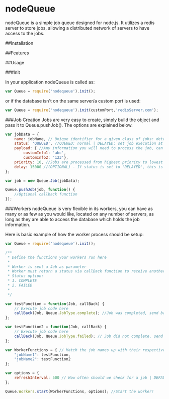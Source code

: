nodeQueue
==========

nodeQueue is a simple job queue designed for node.js. It utilizes a redis server to store jobs, allowing a distributed network of servers to have access to the jobs.

##Installation

##Features

##Usage

###Init

In your application nodeQueue is called as:

``` js
var Queue = require('nodequeue').init();
```
or if the database isn't on the same server/a custom port is used:

``` js
var Queue = require('nodequeue').init(customPort,'redisServer.com');
```
###Job Creation
Jobs are very easy to create, simply build the object and pass it to Queue.pushJob(). The options are explained below.

``` js
var jobData = {
	name: jobName, // Unique identifier for a given class of jobs: determines which function will be used by worker
	status: 'QUEUED', //QUEUED: normal | DELAYED: set job execution at some time in the future
	payload: { //Any information you will need to process the job, can be any type of data, string or object
		customInfo1: 'abc',
		customInfo2: '123'},
	priority: 10, //Jobs are processed from highest priority to lowest regardless of when they are added
	delay: 15000 //(OPTIONAL) - If status is set to 'DELAYED', this is the number of milliseconds the job will be delayed by
};

var job = new Queue.Job(jobData);

Queue.pushJob(job, function() {
	//Optional callback function
});
```

###Workers
nodeQueue is very flexible in its workers, you can have as many or as few as you would like, located on any number of servers, as long as they are able to access the database which holds the job information.

Here is basic example of how the worker process should be setup:

``` js
var Queue = require('nodequeue').init();

/**
 * Define the functions your workers run here
 *
 * Worker is sent a Job as parameter
 * Worker must return a status via callBack function to receive another job
 * Status option:
 * 1. COMPLETE
 * 2. FAILED
 *
 */

var testFunction = function(Job, callBack) {
	// Execute job code here
	callBack(Job, Queue.JobType.complete); //Job was completed, send back COMPLETE
};

var testFunction2 = function(Job, callBack) {
	// Execute job code here
	callBack(Job, Queue.JobType.failed); // Job did not complete, send back FAILED
};

var WorkerFunctions = { // Match the job names up with their respective functions
	"jobName1": testFunction,
	"jobName2": testFunction2
};

var options = {
	refreshInterval: 500 // How often should we check for a job | DEFAULT: 500
};

Queue.Workers.start(WorkerFunctions, options); //Start the worker!
```